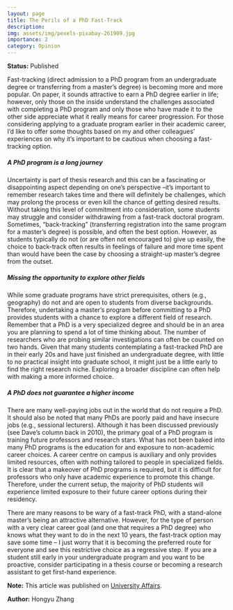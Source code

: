 ```yaml
---
layout: page
title: The Perils of a PhD Fast-Track
description: 
img: assets/img/pexels-pixabay-261909.jpg
importance: 2
category: Opinion
---
```


<b>Status:</b> Published

Fast-tracking (direct admission to a PhD program from an undergraduate degree or transferring from a master’s degree) is becoming more and more popular. On paper, it sounds attractive to earn a PhD degree earlier in life; however, only those on the inside understand the challenges associated with completing a PhD program and only those who have made it to the other side appreciate what it really means for career progression. For those considering applying to a graduate program earlier in their academic career, I’d like to offer some thoughts based on my and other colleagues’ experiences on why it’s important to be cautious when choosing a fast-tracking option.

<h5>A PhD program is a long journey</h5>
Uncertainty is part of thesis research and this can be a fascinating or disappointing aspect depending on one’s perspective –it’s important to remember research takes time and there will definitely be challenges, which may prolong the process or even kill the chance of getting desired results. Without taking this level of commitment into consideration, some students may struggle and consider withdrawing from a fast-track doctoral program. Sometimes, “back-tracking” (transferring registration into the same program for a master’s degree) is possible, and often the best option. However, as students typically do not (or are often not encouraged to) give up easily, the choice to back-track often results in feelings of failure and more time spent than would have been the case by choosing a straight-up master’s degree from the outset.

<h5>Missing the opportunity to explore other fields</h5>
While some graduate programs have strict prerequisites, others (e.g., geography) do not and are open to students from diverse backgrounds. Therefore, undertaking a master’s program before committing to a PhD provides students with a chance to explore a different field of research. Remember that a PhD is a very specialized degree and should be in an area you are planning to spend a lot of time thinking about. The number of researchers who are probing similar investigations can often be counted on two hands. Given that many students contemplating a fast-tracked PhD are in their early 20s and have just finished an undergraduate degree, with little to no practical insight into graduate school, it might just be a little early to find the right research niche. Exploring a broader discipline can often help with making a more informed choice.

<h5>A PhD does not guarantee a higher income</h5>
There are many well-paying jobs out in the world that do not require a PhD. It should also be noted that many PhDs are poorly paid and have insecure jobs (e.g., sessional lecturers). Although it has been discussed previously (see Dave’s column back in 2010), the primary goal of a PhD program is training future professors and research stars. What has not been baked into many PhD programs is the education for and exposure to non-academic career choices. A career centre on campus is auxiliary and only provides limited resources, often with nothing tailored to people in specialized fields. It is clear that a makeover of PhD programs is required, but it is difficult for professors who only have academic experience to promote this change. Therefore, under the current setup, the majority of PhD students will experience limited exposure to their future career options during their residency.

There are many reasons to be wary of a fast-track PhD, with a stand-alone master’s being an attractive alternative. However, for the type of person with a very clear career goal (and one that requires a PhD degree) who knows what they want to do in the next 10 years, the fast-track option may save some time – I just worry that it is becoming the preferred route for everyone and see this restrictive choice as a regressive step. If you are a student still early in your undergraduate program and you want to be proactive, consider participating in a thesis course or becoming a research assistant to get first-hand experience.

<b>Note:</b> This article was published on <a href="https://www.universityaffairs.ca/opinion/the-black-hole/why-a-phd-fast-track-can-be-a-bad-idea/">University Affairs</a>. 

<b>Author:</b> Hongyu Zhang
